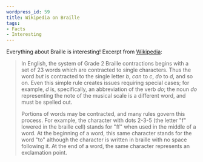 ```yaml
--- 
wordpress_id: 59
title: Wikipedia on Braille
tags: 
- Facts
- Interesting
---
```

Everything about Braille is interesting! Excerpt from <a href="http://en.wikipedia.org/wiki/Braille">Wikipedia</a>:

<blockquote><p>In English, the system of Grade 2 Braille contractions begins with a set of 23 words which are contracted to single characters. Thus the word <em>but</em> is contracted to the single letter <em>b</em>, <em>can</em> to <em>c</em>, <em>do</em> to <em>d</em>, and so on. Even this simple rule creates issues requiring special cases; for example, <em>d</em> is, specifically, an abbreviation of the verb <em>do</em>; the noun <em>do</em> representing the note of the musical scale is a different word, and must be spelled out.</p>

<p>Portions of words may be contracted, and many rules govern this process. For example, the character with dots 2-3-5 (the letter "f" lowered in the braille cell) stands for "ff" when used in the middle of a word. At the beginning of a word, this same character stands for the word "to" although the character is written in braille with no space following it. At the end of a word, the same character represents an exclamation point.</p></blockquote>
